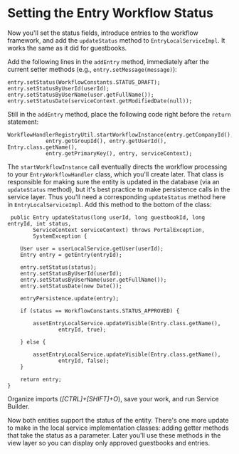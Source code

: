 # Setting the Entry Workflow Status

Now you'll set the status fields, introduce entries to the workflow framework,
and add the `updateStatus` method to `EntryLocalServiceImpl`. It works the
same as it did for guestbooks.

Add the following lines in the `addEntry` method, immediately after the
current setter methods (e.g., `entry.setMessage(message)`):

    entry.setStatus(WorkflowConstants.STATUS_DRAFT);
    entry.setStatusByUserId(userId);
    entry.setStatusByUserName(user.getFullName());
    entry.setStatusDate(serviceContext.getModifiedDate(null));

Still in the `addEntry` method, place the following code right before
the `return` statement:

    WorkflowHandlerRegistryUtil.startWorkflowInstance(entry.getCompanyId(), 
				entry.getGroupId(), entry.getUserId(), Entry.class.getName(), 
				entry.getPrimaryKey(), entry, serviceContext);

The `startWorkflowInstance` call eventually directs the workflow processing to
your `EntryWorkflowHandler` class, which you'll create later. That class is
responsible for making sure the entity is updated in the database (via an
`updateStatus` method), but it's best practice to make persistence calls in the
service layer. Thus you'll need a corresponding `updateStatus` method here in
`EntryLocalServiceImpl`. Add this method to the bottom of the class:

     public Entry updateStatus(long userId, long guestbookId, long entryId, int status,
			ServiceContext serviceContext) throws PortalException,
			SystemException {

		User user = userLocalService.getUser(userId);
		Entry entry = getEntry(entryId);

		entry.setStatus(status);
		entry.setStatusByUserId(userId);
		entry.setStatusByUserName(user.getFullName());
		entry.setStatusDate(new Date());

		entryPersistence.update(entry);

		if (status == WorkflowConstants.STATUS_APPROVED) {

			assetEntryLocalService.updateVisible(Entry.class.getName(),
					entryId, true);

		} else {

			assetEntryLocalService.updateVisible(Entry.class.getName(),
					entryId, false);
		}

		return entry;
	}

Organize imports (*[CTRL]+[SHIFT]+O*), save your work, and run Service Builder.

Now both entities support the status of the entity. There's one more update to
make in the local service implementation classes: adding getter methods that
take the status as a parameter. Later you'll use these methods in the view layer
so you can display only approved guestbooks and entries. 
